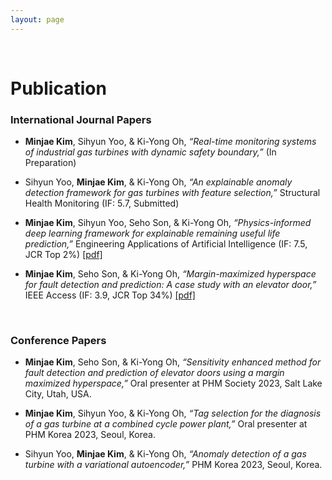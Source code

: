 ```yaml
---
layout: page
---
```


<br/>

# Publication

### International Journal Papers

- **Minjae Kim**, Sihyun Yoo, & Ki-Yong Oh, _“Real-time monitoring systems of industrial gas turbines with dynamic safety boundary,”_ (In Preparation)

- Sihyun Yoo, **Minjae Kim**, & Ki-Yong Oh, _“An explainable anomaly detection framework for gas turbines with feature selection,”_ Structural Health Monitoring (IF: 5.7, Submitted)

- **Minjae Kim**, Sihyun Yoo, Seho Son, & Ki-Yong Oh, _“Physics-informed deep learning framework for explainable remaining useful life prediction,”_ Engineering Applications of Artificial Intelligence (IF: 7.5, JCR Top 2%) [[pdf]](https://doi.org/10.1016/j.engappai.2025.110072)

- **Minjae Kim**, Seho Son, & Ki-Yong Oh, _“Margin-maximized hyperspace for fault detection and prediction: A case study with an elevator door,”_ IEEE Access (IF: 3.9, JCR Top 34%) [[pdf]](https://doi.org/10.1109/ACCESS.2023.3330137)

<br/>

### Conference Papers

- **Minjae Kim**, Seho Son, & Ki-Yong Oh, _“Sensitivity enhanced method for fault detection and prediction of elevator doors using a margin maximized hyperspace,”_ Oral presenter at PHM Society 2023, Salt Lake City, Utah, USA.

- **Minjae Kim**, Sihyun Yoo, & Ki-Yong Oh, _“Tag selection for the diagnosis of a gas turbine at a combined cycle power plant,”_ Oral presenter at PHM Korea 2023, Seoul, Korea.

- Sihyun Yoo, **Minjae Kim**, & Ki-Yong Oh, _“Anomaly detection of a gas turbine with a variational autoencoder,”_ PHM Korea 2023, Seoul, Korea.
